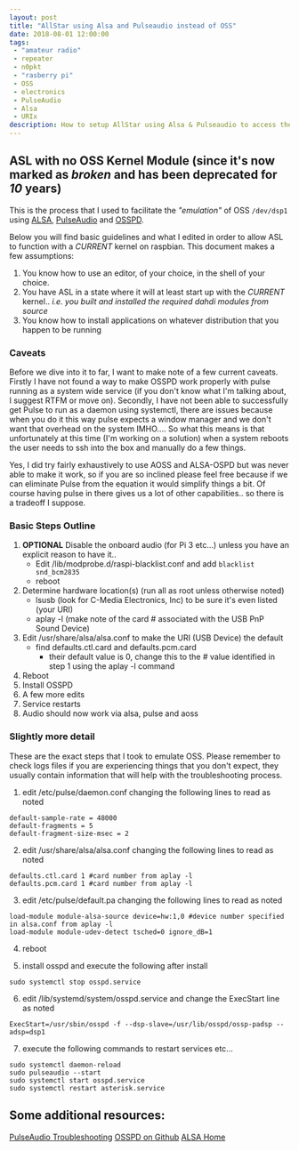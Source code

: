 ```yaml
---
layout: post
title: "AllStar using Alsa and Pulseaudio instead of OSS"
date: 2018-08-01 12:00:00
tags: 
 - "amateur radio"
 - repeater
 - n0pkt
 - "rasberry pi"
 - OSS
 - electronics
 - PulseAudio
 - Alsa
 - URIx
description: How to setup AllStar using Alsa & Pulseaudio to access the URIx instead of OSS!
---
```


## ASL with no OSS Kernel Module (since it's now marked as _broken_ and has been deprecated for _10_ years)

This is the process that I used to facilitate the _"emulation"_ of OSS `/dev/dsp1` using [ALSA](https://www.alsa-project.org/main/index.php/Main_Page), [PulseAudio](https://www.freedesktop.org/wiki/Software/PulseAudio/Documentation/User/Community/) and [OSSPD](https://github.com/libfuse/osspd).

Below you will find basic guidelines and what I edited in order to allow ASL to function with a _CURRENT_ kernel on raspbian.  This document makes a few assumptions:
1. You know how to use an editor, of your choice, in the shell of your choice.
2. You have ASL in a state where it will at least start up with the _CURRENT_ kernel.. _i.e. you built and installed the required dahdi modules from source_
3. You know how to install applications on whatever distribution that you happen to be running

### Caveats

Before we dive into it to far, I want to make note of a few current caveats.  Firstly I have not found a way to make OSSPD work properly with pulse running as a system wide service (if you don't know what I'm talking about, I suggest RTFM or move on).  Secondly, I have not been able to successfully get Pulse to run as a daemon using systemctl, there are issues because when you do it this way pulse expects a window manager and we don't want that overhead on the system IMHO....  So what this means is that unfortunately at this time (I'm working on a solution) when a system reboots the user needs to ssh into the box and manually do a few things.

Yes, I did try fairly exhaustively to use AOSS and ALSA-OSPD but was never able to make it work, so if you are so inclined please feel free because if we can eliminate Pulse from the equation it would simplify things a bit.  Of course having pulse in there gives us a lot of other capabilities.. so there is a tradeoff I suppose.

### Basic Steps Outline
1. **OPTIONAL** Disable the onboard audio (for Pi 3 etc...) unless you have an explicit reason to have it..
 	* Edit /lib/modprobe.d/raspi-blacklist.conf and add `blacklist snd_bcm2835`
 	* reboot
2. Determine hardware location(s) (run all as root unless otherwise noted)
 	* lsusb (look for C-Media Electronics, Inc) to be sure it's even listed (your URI)
 	* aplay -l (make note of the card # associated with the USB PnP Sound Device)
3. Edit /usr/share/alsa/alsa.conf to make the URI (USB Device) the default
	* find defaults.ctl.card and defaults.pcm.card
 		- their default value is 0, change this to the # value identified in step 1 using the aplay -l command
5. Reboot
6. Install OSSPD
7. A few more edits
8. Service restarts
9. Audio should now work via alsa, pulse and aoss

### Slightly more detail

These are the exact steps that I took to emulate OSS.  Please remember to check logs files if you are experiencing things that you don't expect, they usually contain information that will help with the troubleshooting process.  

1. edit /etc/pulse/daemon.conf changing the following lines to read as noted
```
default-sample-rate = 48000
default-fragments = 5
default-fragment-size-msec = 2
```

2. edit /usr/share/alsa/alsa.conf changing the following lines to read as noted
```
defaults.ctl.card 1 #card number from aplay -l
defaults.pcm.card 1 #card number from aplay -l
```

3. edit /etc/pulse/default.pa changing the following lines to read as noted
```
load-module module-alsa-source device=hw:1,0 #device number specified in alsa.conf from aplay -l
load-module module-udev-detect tsched=0 ignore_dB=1
```

4. reboot

5. install osspd and execute the following after install
```
sudo systemctl stop osspd.service
```

6. edit /lib/systemd/system/osspd.service and change the ExecStart line as noted
```
ExecStart=/usr/sbin/osspd -f --dsp-slave=/usr/lib/osspd/ossp-padsp --adsp=dsp1
```

7. execute the following commands to restart services etc...
```
sudo systemctl daemon-reload
sudo pulseaudio --start
sudo systemctl start osspd.service
sudo systemctl restart asterisk.service
```

## Some additional resources:
[PulseAudio Troubleshooting](https://wiki.archlinux.org/index.php/PulseAudio/Troubleshooting)
[OSSPD on Github](https://github.com/libfuse/osspd)
[ALSA Home](https://www.alsa-project.org/main/index.php/Main_Page)